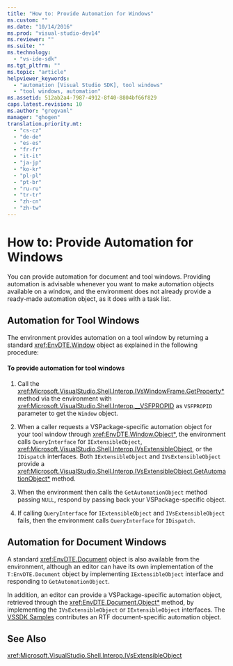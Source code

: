 ```yaml
---
title: "How to: Provide Automation for Windows"
ms.custom: ""
ms.date: "10/14/2016"
ms.prod: "visual-studio-dev14"
ms.reviewer: ""
ms.suite: ""
ms.technology: 
  - "vs-ide-sdk"
ms.tgt_pltfrm: ""
ms.topic: "article"
helpviewer_keywords: 
  - "automation [Visual Studio SDK], tool windows"
  - "tool windows, automation"
ms.assetid: 512ab2a4-7987-4912-8f40-8804bf66f829
caps.latest.revision: 10
ms.author: "gregvanl"
manager: "ghogen"
translation.priority.mt: 
  - "cs-cz"
  - "de-de"
  - "es-es"
  - "fr-fr"
  - "it-it"
  - "ja-jp"
  - "ko-kr"
  - "pl-pl"
  - "pt-br"
  - "ru-ru"
  - "tr-tr"
  - "zh-cn"
  - "zh-tw"
---
```

# How to: Provide Automation for Windows
You can provide automation for document and tool windows. Providing automation is advisable whenever you want to make automation objects available on a window, and the environment does not already provide a ready-made automation object, as it does with a task list.  
  
## Automation for Tool Windows  
 The environment provides automation on a tool window by returning a standard <xref:EnvDTE.Window> object as explained in the following procedure:  
  
#### To provide automation for tool windows  
  
1.  Call the <xref:Microsoft.VisualStudio.Shell.Interop.IVsWindowFrame.GetProperty*> method via the environment with <xref:Microsoft.VisualStudio.Shell.Interop.__VSFPROPID> as `VSFPROPID` parameter to get the `Window` object.  
  
2.  When a caller requests a VSPackage-specific automation object for your tool window through <xref:EnvDTE.Window.Object*>, the environment calls `QueryInterface` for `IExtensibleObject`, <xref:Microsoft.VisualStudio.Shell.Interop.IVsExtensibleObject>, or the `IDispatch` interfaces. Both `IExtensibleObject` and `IVsExtensibleObject` provide a <xref:Microsoft.VisualStudio.Shell.Interop.IVsExtensibleObject.GetAutomationObject*> method.  
  
3.  When the environment then calls the `GetAutomationObject` method passing `NULL`, respond by passing back your VSPackage-specific object.  
  
4.  If calling `QueryInterface` for `IExtensibleObject` and `IVsExtensibleObject` fails, then the environment calls `QueryInterface` for `IDispatch`.  
  
## Automation for Document Windows  
 A standard <xref:EnvDTE.Document> object is also available from the environment, although an editor can have its own implementation of the `T:EnvDTE.Document` object by implementing `IExtensibleObject` interface and responding to `GetAutomationObject`.  
  
 In addition, an editor can provide a VSPackage-specific automation object, retrieved through the <xref:EnvDTE.Document.Object*> method, by implementing the `IVsExtensibleObject` or `IExtensibleObject` interfaces. The [VSSDK Samples](../misc/vssdk-samples.md) contributes an RTF document-specific automation object.  
  
## See Also  
 <xref:Microsoft.VisualStudio.Shell.Interop.IVsExtensibleObject>